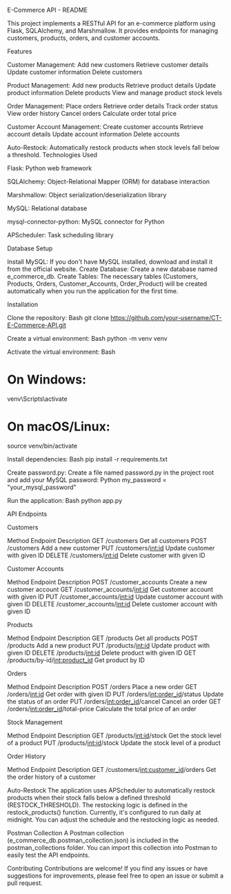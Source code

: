 E-Commerce API - README

This project implements a RESTful API for an e-commerce platform using Flask, SQLAlchemy, and Marshmallow. It provides endpoints for managing customers, products, orders, and customer accounts.

Features

Customer Management:
Add new customers
Retrieve customer details
Update customer information
Delete customers

Product Management:
Add new products
Retrieve product details
Update product information
Delete products
View and manage product stock levels

Order Management:
Place orders
Retrieve order details
Track order status
View order history
Cancel orders
Calculate order total price

Customer Account Management:
Create customer accounts
Retrieve account details
Update account information
Delete accounts

Auto-Restock:
Automatically restock products when stock levels fall below a threshold.
Technologies Used

Flask: Python web framework

SQLAlchemy: Object-Relational Mapper (ORM) for database interaction

Marshmallow: Object serialization/deserialization library

MySQL: Relational database

mysql-connector-python: MySQL connector for Python

APScheduler: Task scheduling library

Database Setup

Install MySQL: If you don't have MySQL installed, download and install it from the official website.
Create Database: Create a new database named e_commerce_db.
Create Tables: The necessary tables (Customers, Products, Orders, Customer_Accounts, Order_Product) will be created automatically when you run the application for the first time.

Installation

Clone the repository:
Bash
git clone https://github.com/your-username/CT-E-Commerce-API.git

Create a virtual environment:
Bash
python -m venv venv

Activate the virtual environment:
Bash
# On Windows:
venv\Scripts\activate
# On macOS/Linux:
source venv/bin/activate

Install dependencies:
Bash
pip install -r requirements.txt   

Create password.py: Create a file named password.py in the project root and add your MySQL password:
Python
my_password = "your_mysql_password"

Run the application:
Bash
python app.py

API Endpoints

Customers

Method	Endpoint	Description
GET	/customers	Get all customers
POST	/customers	Add a new customer
PUT	/customers/<int:id>	Update customer with given ID
DELETE	/customers/<int:id>	Delete customer with given ID

Customer Accounts

Method	Endpoint	Description
POST	/customer_accounts	Create a new customer account
GET	/customer_accounts/<int:id>	Get customer account with given ID
PUT	/customer_accounts/<int:id>	Update customer account with given ID
DELETE	/customer_accounts/<int:id>	Delete customer account with given ID

Products

Method	Endpoint	Description
GET	/products	Get all products
POST	/products	Add a new product
PUT	/products/<int:id>	Update product with given ID
DELETE	/products/<int:id>	Delete product with given ID
GET	/products/by-id/<int:product_id>	Get product by ID

Orders

Method	Endpoint	Description
POST	/orders	Place a new order
GET	/orders/<int:id>	Get order with given ID
PUT	/orders/<int:order_id>/status	Update the status of an order
PUT	/orders/<int:order_id>/cancel	Cancel an order
GET	/orders/<int:order_id>/total-price	Calculate the total price of an order

Stock Management

Method	Endpoint	Description
GET	/products/<int:id>/stock	Get the stock level of a product
PUT	/products/<int:id>/stock	Update the stock level of a product

Order History

Method	Endpoint	Description
GET	/customers/<int:customer_id>/orders	Get the order history of a customer

Auto-Restock
The application uses APScheduler to automatically restock products when their stock falls below a defined threshold (RESTOCK_THRESHOLD). The restocking logic is defined in the restock_products() function. Currently, it's configured to run daily at midnight. You can adjust the schedule and the restocking logic as needed.

Postman Collection
A Postman collection (e_commerce_db.postman_collection.json) is included in the postman_collections folder. You can import this collection into Postman to easily test the API endpoints.

Contributing
Contributions are welcome! If you find any issues or have suggestions for improvements, please feel free to open an issue or submit a pull request. 

